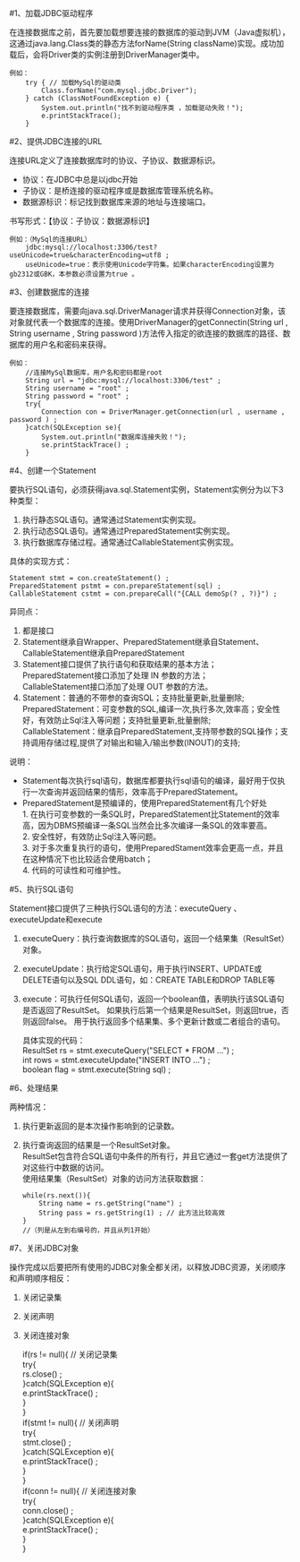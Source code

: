 #1、加载JDBC驱动程序

在连接数据库之前，首先要加载想要连接的数据库的驱动到JVM（Java虚拟机），这通过java.lang.Class类的静态方法forName(String  className)实现。成功加载后，会将Driver类的实例注册到DriverManager类中。    

	例如：    
		try { // 加载MySql的驱动类
			Class.forName("com.mysql.jdbc.Driver");
		} catch (ClassNotFoundException e) {
			System.out.println("找不到驱动程序类 ，加载驱动失败！");
			e.printStackTrace();
		}   
 
#2、提供JDBC连接的URL    

连接URL定义了连接数据库时的协议、子协议、数据源标识。

*	协议：在JDBC中总是以jdbc开始    
*	子协议：是桥连接的驱动程序或是数据库管理系统名称。    
*	数据源标识：标记找到数据库来源的地址与连接端口。
    
书写形式：【协议：子协议：数据源标识】  

	例如：（MySql的连接URL）   
		jdbc:mysql://localhost:3306/test?useUnicode=true&characterEncoding=utf8 ;
		useUnicode=true：表示使用Unicode字符集。如果characterEncoding设置为gb2312或GBK，本参数必须设置为true 。
 
 
#3、创建数据库的连接  

要连接数据库，需要向java.sql.DriverManager请求并获得Connection对象，该对象就代表一个数据库的连接。使用DriverManager的getConnectin(String url , String username , String password )方法传入指定的欲连接的数据库的路径、数据库的用户名和密码来获得。

	例如：    
		//连接MySql数据库，用户名和密码都是root    
		String url = "jdbc:mysql://localhost:3306/test" ;     
		String username = "root" ;    
		String password = "root" ;    
		try{
			Connection con = DriverManager.getConnection(url , username , password ) ;    
		}catch(SQLException se){    
			System.out.println("数据库连接失败！");    
			se.printStackTrace() ;
		}    
 
#4、创建一个Statement    

要执行SQL语句，必须获得java.sql.Statement实例，Statement实例分为以下3种类型： 

1.	执行静态SQL语句。通常通过Statement实例实现。    
2.	执行动态SQL语句。通常通过PreparedStatement实例实现。    
3.	执行数据库存储过程。通常通过CallableStatement实例实现。    
      
具体的实现方式：  
  
	Statement stmt = con.createStatement() ;    
	PreparedStatement pstmt = con.prepareStatement(sql) ;    
	CallableStatement cstmt = con.prepareCall("{CALL demoSp(? , ?)}") ;
	
异同点：

1.	都是接口
2.	Statement继承自Wrapper、PreparedStatement继承自Statement、CallableStatement继承自PreparedStatement
3.	Statement接口提供了执行语句和获取结果的基本方法；<br> 
	 PreparedStatement接口添加了处理 IN 参数的方法；<br>
	 CallableStatement接口添加了处理 OUT 参数的方法。
4.	Statement：普通的不带参的查询SQL；支持批量更新,批量删除; <br>
	 PreparedStatement：可变参数的SQL,编译一次,执行多次,效率高；安全性好，有效防止Sql注入等问题；支持批量更新,批量删除; <br>
	 CallableStatement：继承自PreparedStatement,支持带参数的SQL操作；支持调用存储过程,提供了对输出和输入/输出参数(INOUT)的支持; 

说明：

*	Statement每次执行sql语句，数据库都要执行sql语句的编译，最好用于仅执行一次查询并返回结果的情形，效率高于PreparedStatement。 
*	PreparedStatement是预编译的，使用PreparedStatement有几个好处 <br>
		1.	在执行可变参数的一条SQL时，PreparedStatement比Statement的效率高，因为DBMS预编译一条SQL当然会比多次编译一条SQL的效率要高。 <br>
		2.	安全性好，有效防止Sql注入等问题。 <br>
		3.	对于多次重复执行的语句，使用PreparedStament效率会更高一点，并且在这种情况下也比较适合使用batch； <br>
		4.	代码的可读性和可维护性。 

#5、执行SQL语句    

Statement接口提供了三种执行SQL语句的方法：executeQuery 、executeUpdate和execute    

1.	executeQuery：执行查询数据库的SQL语句，返回一个结果集（ResultSet）对象。    
2.	executeUpdate：执行给定SQL语句，用于执行INSERT、UPDATE或DELETE语句以及SQL DDL语句，如：CREATE TABLE和DROP TABLE等    
3.	execute：可执行任何SQL语句，返回一个boolean值，表明执行该SQL语句是否返回了ResultSet。 
	如果执行后第一个结果是ResultSet，则返回true，否则返回false。 
	用于执行返回多个结果集、多个更新计数或二者组合的语句。   
				    
	具体实现的代码：    
		ResultSet rs = stmt.executeQuery("SELECT * FROM ...") ;    
		int rows = stmt.executeUpdate("INSERT INTO ...") ;    
		boolean flag = stmt.execute(String sql) ;    
 
 
#6、处理结果    

两种情况：    

1.	执行更新返回的是本次操作影响到的记录数。    
2.	执行查询返回的结果是一个ResultSet对象。    
	ResultSet包含符合SQL语句中条件的所有行，并且它通过一套get方法提供了对这些行中数据的访问。    
	使用结果集（ResultSet）对象的访问方法获取数据：    
	
		while(rs.next()){    
			String name = rs.getString("name") ;    
			String pass = rs.getString(1) ; // 此方法比较高效    
		}    
		//（列是从左到右编号的，并且从列1开始）    
 
 
#7、关闭JDBC对象     

操作完成以后要把所有使用的JDBC对象全都关闭，以释放JDBC资源，关闭顺序和声明顺序相反：    

1.	关闭记录集    
2.	关闭声明    
3.	关闭连接对象    
	
	if(rs != null){   // 关闭记录集    
		try{    
            rs.close() ;    
        }catch(SQLException e){    
            e.printStackTrace() ;    
        }    
	}    
	if(stmt != null){   // 关闭声明    
        try{    
            stmt.close() ;    
        }catch(SQLException e){    
            e.printStackTrace() ;    
        }    
	}    
	if(conn != null){  // 关闭连接对象    
		try{    
            conn.close() ;    
		}catch(SQLException e){    
            e.printStackTrace() ;    
		}    
	}  
	
